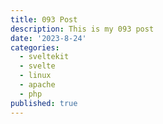 ```yaml
---
title: 093 Post
description: This is my 093 post
date: '2023-8-24'
categories:
  - sveltekit
  - svelte
  - linux
  - apache
  - php
published: true
---
```


